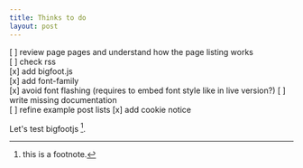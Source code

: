 ```yaml
---
title: Thinks to do
layout: post
---
```

[ ] review page pages and understand how the page listing works  
[ ] check rss  
[x] add bigfoot.js  
[x] add font-family  
[x] avoid font flashing (requires to embed font style like in live version?)
[ ] write missing documentation  
[ ] refine example post lists 
[x] add cookie notice

Let's test bigfootjs [^1].

[^1]: this is a footnote. 

